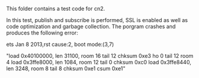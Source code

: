 This folder contains a test code for cn2.

In this test, publish and subscribe is performed, SSL is enabled as well as code optimization and garbage collection.
The porgram crashes and produces the following error:

 ets Jan  8 2013,rst cause:2, boot mode:(3,7)

"load 0x40100000, len 31100, room 16 
tail 12
chksum 0xe3
ho 0 tail 12 room 4
load 0x3ffe8000, len 1084, room 12 
tail 0
chksum 0xc0
load 0x3ffe8440, len 3248, room 8 
tail 8
chksum 0xe1
csum 0xe1"
